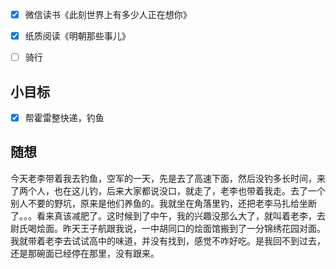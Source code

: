 - [x] 微信读书《此刻世界上有多少人正在想你》
- [x] 纸质阅读《明朝那些事儿》
- [ ] 骑行


## 小目标
- [x] 帮霍雷整快递，钓鱼

## 随想
今天老李带着我去钓鱼，空军的一天，先是去了高速下面，然后没钓多长时间，来了两个人，也在这儿钓，后来大家都说没口，就走了，老李也带着我走。去了一个别人不要的野坑，原来是他们养鱼的。我就坐在角落里钓，还把老李马扎给坐断了。。。看来真该减肥了。这时候到了中午，我的兴趣没那么大了，就叫着老李，去尉氏喝烩面。昨天王子航跟我说，一中胡同口的烩面馆搬到了一分锦绣花园对面。我就带着老李去试试高中的味道，并没有找到，感觉不咋好吃。是我回不到过去，还是那碗面已经停在那里，没有跟来。